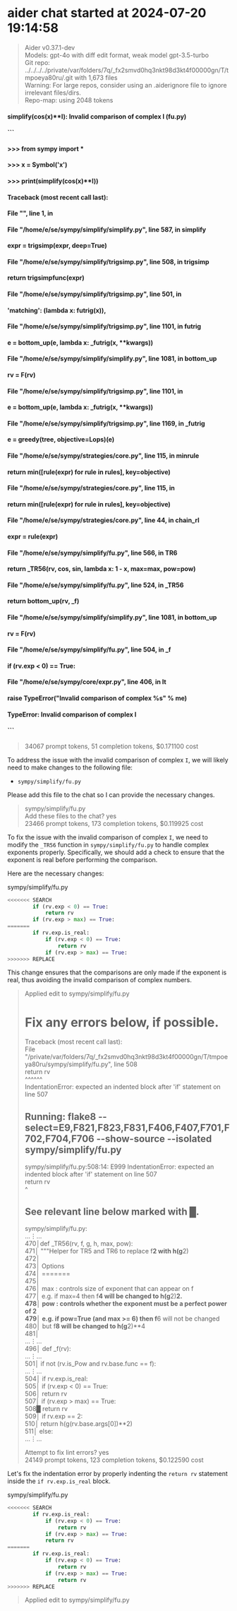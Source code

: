 
# aider chat started at 2024-07-20 19:14:58

> Aider v0.37.1-dev  
> Models: gpt-4o with diff edit format, weak model gpt-3.5-turbo  
> Git repo: ../../../../private/var/folders/7q/_fx2smvd0hq3nkt98d3kt4f00000gn/T/tmpoeya80ru/.git with 1,673 files  
> Warning: For large repos, consider using an .aiderignore file to ignore irrelevant files/dirs.  
> Repo-map: using 2048 tokens  

#### simplify(cos(x)**I): Invalid comparison of complex I (fu.py)  
#### ```  
#### >>> from sympy import *  
#### >>> x = Symbol('x')  
#### >>> print(simplify(cos(x)**I))  
#### Traceback (most recent call last):  
####   File "<stdin>", line 1, in <module>  
####   File "/home/e/se/sympy/simplify/simplify.py", line 587, in simplify  
####     expr = trigsimp(expr, deep=True)  
####   File "/home/e/se/sympy/simplify/trigsimp.py", line 508, in trigsimp  
####     return trigsimpfunc(expr)  
####   File "/home/e/se/sympy/simplify/trigsimp.py", line 501, in <lambda>  
####     'matching': (lambda x: futrig(x)),  
####   File "/home/e/se/sympy/simplify/trigsimp.py", line 1101, in futrig  
####     e = bottom_up(e, lambda x: _futrig(x, **kwargs))  
####   File "/home/e/se/sympy/simplify/simplify.py", line 1081, in bottom_up  
####     rv = F(rv)  
####   File "/home/e/se/sympy/simplify/trigsimp.py", line 1101, in <lambda>  
####     e = bottom_up(e, lambda x: _futrig(x, **kwargs))  
####   File "/home/e/se/sympy/simplify/trigsimp.py", line 1169, in _futrig  
####     e = greedy(tree, objective=Lops)(e)  
####   File "/home/e/se/sympy/strategies/core.py", line 115, in minrule  
####     return min([rule(expr) for rule in rules], key=objective)  
####   File "/home/e/se/sympy/strategies/core.py", line 115, in <listcomp>  
####     return min([rule(expr) for rule in rules], key=objective)  
####   File "/home/e/se/sympy/strategies/core.py", line 44, in chain_rl  
####     expr = rule(expr)  
####   File "/home/e/se/sympy/simplify/fu.py", line 566, in TR6  
####     return _TR56(rv, cos, sin, lambda x: 1 - x, max=max, pow=pow)  
####   File "/home/e/se/sympy/simplify/fu.py", line 524, in _TR56  
####     return bottom_up(rv, _f)  
####   File "/home/e/se/sympy/simplify/simplify.py", line 1081, in bottom_up  
####     rv = F(rv)  
####   File "/home/e/se/sympy/simplify/fu.py", line 504, in _f  
####     if (rv.exp < 0) == True:  
####   File "/home/e/se/sympy/core/expr.py", line 406, in __lt__  
####     raise TypeError("Invalid comparison of complex %s" % me)  
#### TypeError: Invalid comparison of complex I  
#### ```  
> 34067 prompt tokens, 51 completion tokens, $0.171100 cost  

To address the issue with the invalid comparison of complex `I`, we will likely need to make changes to the following file:

- `sympy/simplify/fu.py`

Please add this file to the chat so I can provide the necessary changes.

> sympy/simplify/fu.py  
> Add these files to the chat? yes  
> 23466 prompt tokens, 173 completion tokens, $0.119925 cost  

To fix the issue with the invalid comparison of complex `I`, we need to modify the `_TR56` function in `sympy/simplify/fu.py` to handle complex exponents properly. Specifically, we should add a check to ensure that the exponent is real before performing the comparison.

Here are the necessary changes:

sympy/simplify/fu.py
```python
<<<<<<< SEARCH
        if (rv.exp < 0) == True:
            return rv
        if (rv.exp > max) == True:
=======
        if rv.exp.is_real:
            if (rv.exp < 0) == True:
                return rv
            if (rv.exp > max) == True:
>>>>>>> REPLACE
```

This change ensures that the comparisons are only made if the exponent is real, thus avoiding the invalid comparison of complex numbers.

> Applied edit to sympy/simplify/fu.py  
>  
> # Fix any errors below, if possible.  
>  
> Traceback (most recent call last):  
> File "/private/var/folders/7q/_fx2smvd0hq3nkt98d3kt4f00000gn/T/tmpoeya80ru/sympy/simplify/fu.py", line 508  
> return rv  
> ^^^^^^  
> IndentationError: expected an indented block after 'if' statement on line 507  
>  
> ## Running: flake8 --select=E9,F821,F823,F831,F406,F407,F701,F702,F704,F706 --show-source --isolated sympy/simplify/fu.py  
>  
> sympy/simplify/fu.py:508:14: E999 IndentationError: expected an indented block after 'if' statement on line 507  
> return rv  
> ^  
>  
> ## See relevant line below marked with █.  
>  
> sympy/simplify/fu.py:  
> ...⋮...  
> 470│def _TR56(rv, f, g, h, max, pow):  
> 471│    """Helper for TR5 and TR6 to replace f**2 with h(g**2)  
> 472│  
> 473│    Options  
> 474│    =======  
> 475│  
> 476│    max :   controls size of exponent that can appear on f  
> 477│            e.g. if max=4 then f**4 will be changed to h(g**2)**2.  
> 478│    pow :   controls whether the exponent must be a perfect power of 2  
> 479│            e.g. if pow=True (and max >= 6) then f**6 will not be changed  
> 480│            but f**8 will be changed to h(g**2)**4  
> 481│  
> ...⋮...  
> 496│    def _f(rv):  
> ...⋮...  
> 501│        if not (rv.is_Pow and rv.base.func == f):  
> ...⋮...  
> 504│        if rv.exp.is_real:  
> 505│            if (rv.exp < 0) == True:  
> 506│                return rv  
> 507│            if (rv.exp > max) == True:  
> 508█            return rv  
> 509│        if rv.exp == 2:  
> 510│            return h(g(rv.base.args[0])**2)  
> 511│        else:  
> ...⋮...  
>  
> Attempt to fix lint errors? yes  
> 24149 prompt tokens, 123 completion tokens, $0.122590 cost  

Let's fix the indentation error by properly indenting the `return rv` statement inside the `if rv.exp.is_real` block.

sympy/simplify/fu.py
```python
<<<<<<< SEARCH
        if rv.exp.is_real:
            if (rv.exp < 0) == True:
                return rv
            if (rv.exp > max) == True:
            return rv
=======
        if rv.exp.is_real:
            if (rv.exp < 0) == True:
                return rv
            if (rv.exp > max) == True:
                return rv
>>>>>>> REPLACE
```

> Applied edit to sympy/simplify/fu.py  
